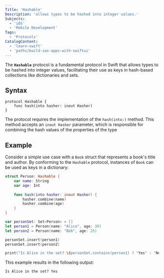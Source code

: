 ```yaml
---
Title: 'Hashable'
Description: 'allows types to be hashed into integer values.'
Subjects:
  - 'iOS'
  - 'Mobile Development'
Tags:
  - 'Protocols'
CatalogContent:
  - 'learn-swift'
  - 'paths/build-ios-apps-with-swiftui'
---
```


The **`Hashable`** protocol is a fundamental protocol in Swift that allows types to be hashed into integer values, facilitating their use as keys in hash-based collections like dictionaries and sets.

## Syntax

```pseudo
protocol Hashable {
    func hash(into hasher: inout Hasher)
}
```

The protocol requires the implementation of the `hash(into:)` method. This method accepts an `inout Hasher` parameter, which is responsible for combining the hash values of the properties of the type

## Example

Consider a simple use case with a `Book` struct that represents a book's title and author. By conforming to the `Hashable` protocol, instances of `Book` can be used as keys in a dictionary:

```swift
struct Person: Hashable {
    var name: String
    var age: Int
    
    func hash(into hasher: inout Hasher) {
        hasher.combine(name)
        hasher.combine(age)
    }
}

var personSet: Set<Person> = []
let person1 = Person(name: "Alice", age: 30)
let person2 = Person(name: "Bob", age: 25)

personSet.insert(person1)
personSet.insert(person2)

print("Is Alice in the set? \(personSet.contains(person1) ? "Yes" : "No")")
```

This example results in the following output:

```shell
Is Alice in the set? Yes
```
